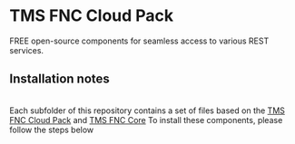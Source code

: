 # TMS FNC Cloud Pack #

FREE open-source components for seamless access to various REST services.

## Installation notes ##
<br>
Each subfolder of this repository contains a set of files based on the <a href="http://www.tmssoftware.com/site/tmsfnccloudpack.asp" target="_blank">TMS FNC Cloud Pack</a> and <a href="http://www.tmssoftware.com/site/tmsfnccore.asp" target="_blank">TMS FNC Core</a>
To install these components, please follow the steps below
<b>
